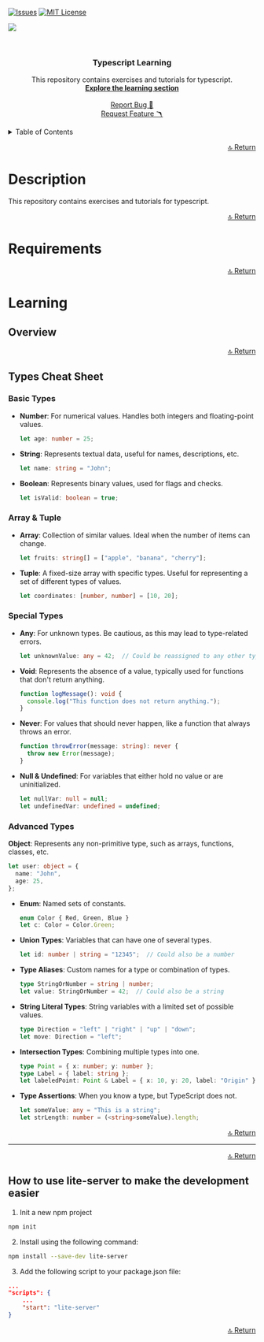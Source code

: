 [![Issues][issues-shield]][issues-url]
[![MIT License][license-shield]][license-url]

<!-- PROJECT LOGO -->
<img src="https://github.com/Matheus1714/exercises-for-typescript-courses/assets/39354089/9cb97e42-3507-4603-9958-d478ce609aa8">


<a id="readme-top"></a>

<br />
<div align="center">
  <h3 align="center">Typescript Learning</h3>
  <p align="center">
    This repository contains exercises and tutorials for typescript.  
    <br />
    <a href="#learning"><strong>Explore the learning section</strong></a>
    <br />
    <br />
    <a href="https://github.com/ArturAssisComp/exercises-for-typescript-courses/issues">Report Bug 🐛</a>
    <br/>
    <a href="https://github.com/ArturAssisComp/exercises-for-typescript-courses/issues">Request Feature 🪃</a>
  </p>
</div>

<!-- TABLE OF CONTENTS -->
<details>
  <summary>Table of Contents</summary>
  <ol>
    <li><a href="#description">Description</a></li>
    <li><a href="#requirements">Requirements</a></li>
    <li>
      <a href="#learning">Learning</a>
      <ul>
	<details>
          <summary>index</summary>
          <li><a href="#overview">Overview</a></li>
          <li><a href="#types-cheat-sheet">Types Cheat Sheet</a>
            <ul>
              <li><a href="#basic-types">Basic Types</a></li>
              <li><a href="#array-tuple">Array & Tuple</a></li>
              <li><a href="#special-types">Special Types</a></li>
              <li><a href="#advanced-types">Advanced Types</a></li>
            </ul>
          </li>
          <li><a href="#how-to-use-lite-server-to-make-the-development-easier">How to use lite-server to make the development easier</a></li>
	</details>
      </ul>
    </li>
  </ol>
</details>

<p align="right"><a href="#readme-top">🔝 Return</a></p>

# Description 

This repository contains exercises and tutorials for typescript. 

<p align="right"><a href="#readme-top">🔝 Return</a></p>

# Requirements

<p align="right"><a href="#readme-top">🔝 Return</a></p>

# Learning 

## Overview

<p align="right"><a href="#readme-top">🔝 Return</a></p>


## Types Cheat Sheet

### Basic Types

- **Number**: For numerical values. Handles both integers and floating-point values.
  ```typescript
  let age: number = 25;
  ```

- **String**: Represents textual data, useful for names, descriptions, etc.
  ```typescript
  let name: string = "John";
  ```

- **Boolean**: Represents binary values, used for flags and checks.
  ```typescript
  let isValid: boolean = true;
  ```

### Array & Tuple

- **Array**: Collection of similar values. Ideal when the number of items can change.
  ```typescript
  let fruits: string[] = ["apple", "banana", "cherry"];
  ```

- **Tuple**: A fixed-size array with specific types. Useful for representing a set of different types of values.
  ```typescript
  let coordinates: [number, number] = [10, 20];
  ```

### Special Types

- **Any**: For unknown types. Be cautious, as this may lead to type-related errors.
  ```typescript
  let unknownValue: any = 42;  // Could be reassigned to any other type
  ```

- **Void**: Represents the absence of a value, typically used for functions that don't return anything.
  ```typescript
  function logMessage(): void {
    console.log("This function does not return anything.");
  }
  ```

- **Never**: For values that should never happen, like a function that always throws an error.
  ```typescript
  function throwError(message: string): never {
    throw new Error(message);
  }
  ```

- **Null & Undefined**: For variables that either hold no value or are uninitialized.
  ```typescript
  let nullVar: null = null;
  let undefinedVar: undefined = undefined;
  ```

### Advanced Types
  **Object**: Represents any non-primitive type, such as arrays, functions, classes, etc.
  ```typescript
  let user: object = {
    name: "John",
    age: 25,
  };
  ```

- **Enum**: Named sets of constants.
  ```typescript
  enum Color { Red, Green, Blue }
  let c: Color = Color.Green;
  ```

- **Union Types**: Variables that can have one of several types.
  ```typescript
  let id: number | string = "12345";  // Could also be a number
  ```

- **Type Aliases**: Custom names for a type or combination of types.
  ```typescript
  type StringOrNumber = string | number;
  let value: StringOrNumber = 42;  // Could also be a string
  ```

- **String Literal Types**: String variables with a limited set of possible values.
  ```typescript
  type Direction = "left" | "right" | "up" | "down";
  let move: Direction = "left";
  ```

- **Intersection Types**: Combining multiple types into one.
  ```typescript
  type Point = { x: number; y: number };
  type Label = { label: string };
  let labeledPoint: Point & Label = { x: 10, y: 20, label: "Origin" };
  ```

- **Type Assertions**: When you know a type, but TypeScript does not.
  ```typescript
  let someValue: any = "This is a string";
  let strLength: number = (<string>someValue).length;
  ```

<p align="right"><a href="#readme-top">🔝 Return</a></p>

---


<p align="right"><a href="#readme-top">🔝 Return</a></p>

## How to use lite-server to make the development easier

1. Init a new npm project

```bash
npm init
```

2. Install using the following command:

```bash
npm install --save-dev lite-server
```

3. Add the following script to your package.json file:

```json
...
"scripts": {
    ...
    "start": "lite-server"
}
```

<p align="right"><a href="#readme-top">🔝 Return</a></p>



[issues-shield]: https://img.shields.io/github/issues/ArturAssisComp/exercises-for-typescript-courses.svg?style=for-the-badge
[issues-url]: https://github.com/ArturAssisComp/exercises-for-typescript-courses/issues
[license-shield]: https://img.shields.io/github/license/ArturAssisComp/exercises-for-typescript-courses.svg?style=for-the-badge
[license-url]: https://github.com/ArturAssisComp/exercises-for-typescript-courses/blob/main/LICENSE.txt
